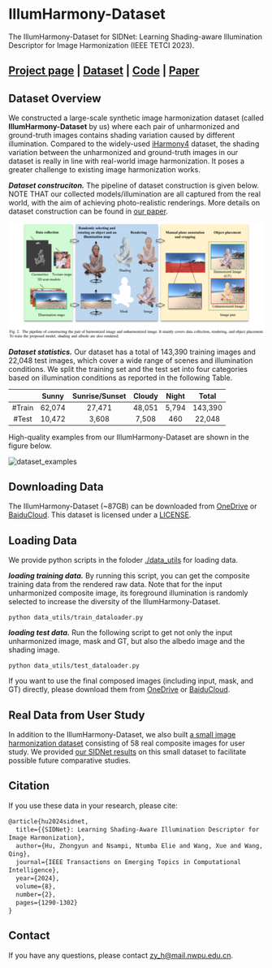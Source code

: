 # IllumHarmony-Dataset
The IllumHarmony-Dataset for SIDNet: Learning Shading-aware Illumination Descriptor for Image Harmonization (IEEE TETCI 2023).

## [Project page](https://waldenlakes.github.io/IllumHarmony/) | [Dataset](https://github.com/waldenlakes/IllumHarmony-Dataset) | [Code](https://github.com/waldenlakes/SIDNet) | [Paper](https://arxiv.org/abs/2112.01314)

## Dataset Overview
We constructed a large-scale synthetic image harmonization dataset (called **IllumHarmony-Dataset** by us) where each pair of unharmonized and ground-truth images contains shading variation caused by different illumination. Compared to the widely-used [iHarmony4](https://github.com/bcmi/Image-Harmonization-Dataset-iHarmony4) dataset, the shading variation between the unharmonized and ground-truth images in our dataset is really in line with real-world image harmonization. It poses a greater challenge to existing image harmonization works. 

***Dataset construciton.*** The pipeline of dataset construction is given below. NOTE THAT our collected models/illumination are all captured from the real world, with the aim of achieving photo-realistic renderings. More details on dataset construction can be found in [our paper](https://arxiv.org/pdf/2112.01314.pdf).

![dataset_construction](assets/dataset_construction.jpg)

***Dataset statistics.*** Our dataset has a total of 143,390 training images and 22,048 test images, which cover a wide range of scenes and illumination conditions. We split the training set and the test set into four categories based on illumination conditions as reported in the following Table.

| | Sunny | Sunrise/Sunset | Cloudy | Night | Total |
|:--------:|:--------:|:--------:|:--------:|:--------:|:--------:|
| #Train | 62,074 | 27,471 | 48,051 | 5,794 | 143,390 |
| #Test | 10,472 | 3,608 | 7,508 | 460 | 22,048 |

High-quality examples from our IllumHarmony-Dataset are shown in the figure below.

![dataset_examples](assets/dataset_examples.png)

## Downloading Data
The IllumHarmony-Dataset (\~87GB) can be downloaded from [OneDrive](https://mailnwpueducn-my.sharepoint.com/:f:/g/personal/zy_h_mail_nwpu_edu_cn/ErvnvIfNCIRFri5WIs2ViLwBiGLzRxSiRVlW-_B_Hbn0ZQ?e=9d9g6z) or [BaiduCloud](https://pan.baidu.com/s/1EcEERSb97enNA4hIz-0fzA?pwd=jip4). This dataset is licensed under a [LICENSE](./LICENSE).

## Loading Data
We provide python scripts in the foloder [./data_utils](./data_utils) for loading data.

***loading training data.*** By running this script, you can get the composite training data from the rendered raw data. Note that for the input unharmonized composite image, its foreground illumination is randomly selected to increase the diversity of the IllumHarmony-Dataset.

    python data_utils/train_dataloader.py

***loading test data.*** Run the following script to get not only the input unharmonized image, mask and GT, but also the albedo image and the shading image.

    python data_utils/test_dataloader.py

If you want to use the final composed images (including input, mask, and GT) directly, please download them from [OneDrive](https://mailnwpueducn-my.sharepoint.com/:u:/g/personal/zy_h_mail_nwpu_edu_cn/EcqoHdjvZxpFimWcRd9Zu2EBKvwbsqFMv8vvsHRfRA5NJw?e=gVyzcZ) or [BaiduCloud](https://pan.baidu.com/s/1e2AsV70t3kv74UbKXh2URQ?pwd=a3zq).

## Real Data from User Study
In addition to the IllumHarmony-Dataset, we also built [a small image harmonization dataset](https://drive.google.com/file/d/1x33zHuDCfWkjNV-h-ito3zVkR5wxMIVf/view?usp=sharing) consisting of 58 real composite images for user study. We provided [our SIDNet results](https://drive.google.com/file/d/1GIT5WKoM9jdOTHM6Un2kQQLY2ss58KA8/view?usp=sharing) on this small dataset to facilitate possible future comparative studies.

## Citation

If you use these data in your research, please cite:

```
@article{hu2024sidnet,
  title={{SIDNet}: Learning Shading-Aware Illumination Descriptor for Image Harmonization},
  author={Hu, Zhongyun and Nsampi, Ntumba Elie and Wang, Xue and Wang, Qing},
  journal={IEEE Transactions on Emerging Topics in Computational Intelligence}, 
  year={2024},
  volume={8},
  number={2},
  pages={1290-1302}
}
```

## Contact
If you have any questions, please contact <zy_h@mail.nwpu.edu.cn>.
